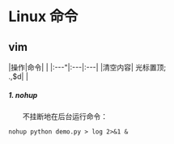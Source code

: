 # Linux 命令

## vim

|操作|命令|   |
|:---"|:---|:---|
|清空内容|  光标置顶;<br> .,$d|   |

##### 1. nohup

&emsp;&emsp;不挂断地在后台运行命令：

```
nohup python demo.py > log 2>&1 &
```


